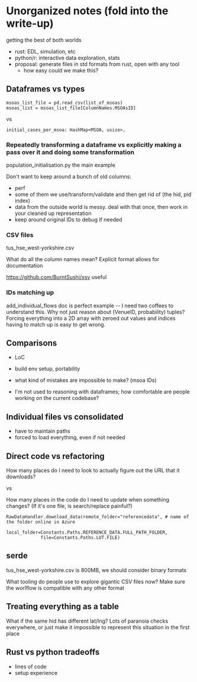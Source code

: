 # Unorganized notes (fold into the write-up)

getting the best of both worlds

- rust: EDL, simulation, etc
- python/r: interactive data exploration, stats
- proposal: generate files in std formats from rust, open with any tool
  - how easy could we make this?

## Dataframes vs types

```
msoas_list_file = pd.read_csv(list_of_msoas)
msoas_list = msoas_list_file[ColumnNames.MSOAsID]
```

vs

```
initial_cases_per_msoa: HashMap<MSOA, usize>,
```

### Repeatedly transforming a dataframe vs explicitly making a pass over it and doing some transformation

population_initialisation.py the main example

Don't want to keep around a bunch of old columns:

- perf
- some of them we use/transform/validate and then get rid of (the hid, pid
  index)
- data from the outside world is messy. deal with that once, then work in your
  cleaned up representation
- keep around original IDs to debug if needed

### CSV files

tus_hse_west-yorkshire.csv

What do all the column names mean? Explicit format allows for documentation

https://github.com/BurntSushi/xsv useful

### IDs matching up

add_individual_flows doc is perfect example -- I need two coffees to understand
this. Why not just reason about (VenueID, probability) tuples? Forcing
everything into a 2D array with zeroed out values and indices having to match up
is easy to get wrong.

## Comparisons

- LoC
- build env setup, portability
- what kind of mistakes are impossible to make? (msoa IDs)

- I'm not used to reasoning with dataframes; how comfortable are people working
  on the current codebase?

## Individual files vs consolidated

- have to maintain paths
- forced to load everything, even if not needed

## Direct code vs refactoring

How many places do I need to look to actually figure out the URL that it
downloads?

vs

How many places in the code do I need to update when something changes? (If it's
one file, is search/replace painful?)

```
RawDataHandler.download_data(remote_folder="referencedata", # name of the folder online in Azure
			 local_folder=Constants.Paths.REFERENCE_DATA.FULL_PATH_FOLDER,
			 file=Constants.Paths.LUT.FILE)
```

## serde

tus_hse_west-yorkshire.csv is 800MB, we should consider binary formats

What tooling do people use to explore gigantic CSV files now? Make sure the
worlflow is compatible with any other format

## Treating everything as a table

What if the same hid has different lat/lng? Lots of paranoia checks everywhere,
or just make it impossible to represent this situation in the first place

## Rust vs python tradeoffs

- lines of code
- setup experience
